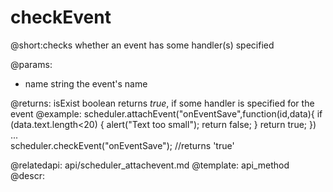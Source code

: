 checkEvent
=============

@short:checks whether an event has some handler(s) specified
	

@params:
-	name	string	the event's name

@returns:
isExist	boolean	returns <i>true</i>, if some handler is specified for the event
@example:
scheduler.attachEvent("onEventSave",function(id,data){
	if (data.text.length<20) {
		alert("Text too small");
		return false;
	}
	return true;
})
...        
scheduler.checkEvent("onEventSave"); //returns 'true'

@relatedapi:
	api/scheduler_attachevent.md
@template:	api_method
@descr:


